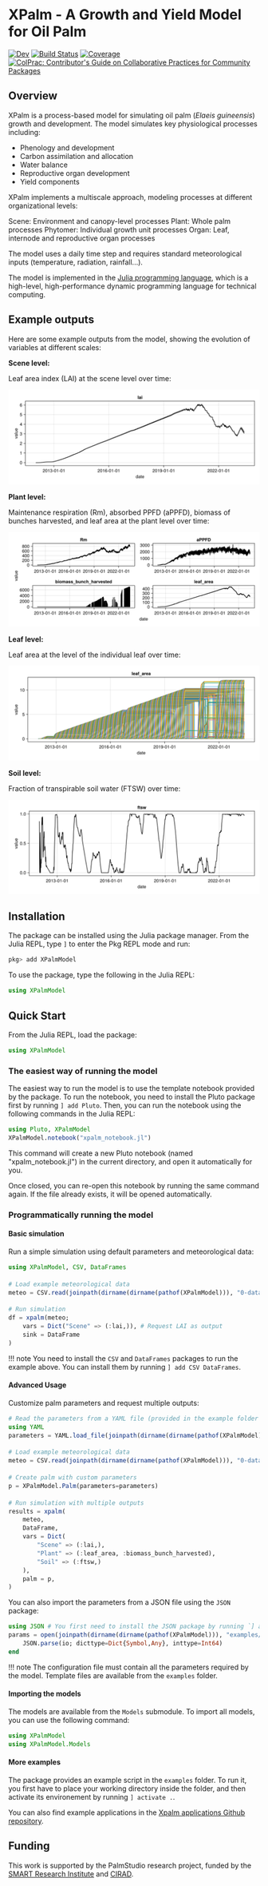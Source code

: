 # XPalm - A Growth and Yield Model for Oil Palm <img src="https://commons.wikimedia.org/wiki/File:Elaeis_guineensis_-_K%C3%B6hler%E2%80%93s_Medizinal-Pflanzen-056.jpg#/media/Fichier:Elaeis_guineensis_-_K%C3%B6hler%E2%80%93s_Medizinal-Pflanzen-056.jpg" alt="" width="300" align="right" />

<!-- [![Stable](https://img.shields.io/badge/docs-stable-blue.svg)](https://PalmStudio.github.io/XPalmModel.jl/stable/) -->
[![Dev](https://img.shields.io/badge/docs-dev-blue.svg)](https://PalmStudio.github.io/XPalmModel.jl/dev/)
[![Build Status](https://github.com/PalmStudio/XPalmModel.jl/actions/workflows/CI.yml/badge.svg?branch=main)](https://github.com/PalmStudio/XPalmModel.jl/actions/workflows/CI.yml?query=branch%3Amain)
[![Coverage](https://codecov.io/gh/PalmStudio/XPalmModel.jl/branch/main/graph/badge.svg)](https://codecov.io/gh/PalmStudio/XPalmModel.jl)
[![ColPrac: Contributor's Guide on Collaborative Practices for Community Packages](https://img.shields.io/badge/ColPrac-Contributor's%20Guide-blueviolet)](https://github.com/SciML/ColPrac)

## Overview

XPalm is a process-based model for simulating oil palm (*Elaeis guineensis*) growth and development. The model simulates key physiological processes including:

- Phenology and development
- Carbon assimilation and allocation
- Water balance
- Reproductive organ development
- Yield components

XPalm implements a multiscale approach, modeling processes at different organizational levels:

Scene: Environment and canopy-level processes
Plant: Whole palm processes
Phytomer: Individual growth unit processes
Organ: Leaf, internode and reproductive organ processes

The model uses a daily time step and requires standard meteorological inputs (temperature, radiation, rainfall...).

The model is implemented in the [Julia programming language](https://julialang.org/), which is a high-level, high-performance dynamic programming language for technical computing. 

## Example outputs

Here are some example outputs from the model, showing the evolution of variables at different scales:

**Scene level:**

Leaf area index (LAI) at the scene level over time:

![scene level](docs/src/assets/simulation_results_Scene.png)

**Plant level:**

Maintenance respiration (Rm), absorbed PPFD (aPPFD), biomass of bunches harvested, and leaf area at the plant level over time:
 
![plant level](docs/src/assets/simulation_results_Plant.png)

**Leaf level:**

Leaf area at the level of the individual leaf over time:

![leaf level](docs/src/assets/simulation_results_Leaf.png)

**Soil level:**

Fraction of transpirable soil water (FTSW) over time:

![soil level](docs/src/assets/simulation_results_Soil.png)

## Installation

The package can be installed using the Julia package manager. From the Julia REPL, type `]` to enter the Pkg REPL mode and run:

```julia
pkg> add XPalmModel
```

To use the package, type the following in the Julia REPL:

```julia
using XPalmModel
```

## Quick Start

From the Julia REPL, load the package:

```julia
using XPalmModel
```

### The easiest way of running the model

The easiest way to run the model is to use the template notebook provided by the package. To run the notebook, you need to install the Pluto package first by running `] add Pluto`. Then, you can run the notebook using the following commands in the Julia REPL:

```julia
using Pluto, XPalmModel
XPalmModel.notebook("xpalm_notebook.jl")
```

This command will create a new Pluto notebook (named "xpalm_notebook.jl") in the current directory, and open it automatically for you.

Once closed, you can re-open this notebook by running the same command again. If the file already exists, it will be opened automatically.

### Programmatically running the model

#### Basic simulation

Run a simple simulation using default parameters and meteorological data:

```julia
using XPalmModel, CSV, DataFrames

# Load example meteorological data
meteo = CSV.read(joinpath(dirname(dirname(pathof(XPalmModel))), "0-data/meteo.csv"), DataFrame)

# Run simulation
df = xpalm(meteo; 
    vars = Dict("Scene" => (:lai,)), # Request LAI as output
    sink = DataFrame
)
```

!!! note
    You need to install the `CSV` and `DataFrames` packages to run the example above. You can install them by running `] add CSV DataFrames`.

#### Advanced Usage

Customize palm parameters and request multiple outputs:

```julia
# Read the parameters from a YAML file (provided in the example folder of the package):
using YAML
parameters = YAML.load_file(joinpath(dirname(dirname(pathof(XPalmModel))), "examples/xpalm_parameters.yml"); dicttype=Dict{Symbol,Any})

# Load example meteorological data
meteo = CSV.read(joinpath(dirname(dirname(pathof(XPalmModel))), "0-data/meteo.csv"), DataFrame)

# Create palm with custom parameters
p = XPalmModel.Palm(parameters=parameters)

# Run simulation with multiple outputs
results = xpalm(
    meteo,
    DataFrame,
    vars = Dict(
        "Scene" => (:lai,),
        "Plant" => (:leaf_area, :biomass_bunch_harvested),
        "Soil" => (:ftsw,)
    ),
    palm = p,
)
```

You can also import the parameters from a JSON file using the `JSON` package:

```julia
using JSON # You first need to install the JSON package by running `] add JSON`
params = open(joinpath(dirname(dirname(pathof(XPalmModel))), "examples/xpalm_parameters.json"), "r") do io
    JSON.parse(io; dicttype=Dict{Symbol,Any}, inttype=Int64)
end
```

!!! note
    The configuration file must contain all the parameters required by the model. Template files are available from the `examples` folder.

#### Importing the models

The models are available from the `Models` submodule. To import all models, you can use the following command:

```julia
using XPalmModel
using XPalmModel.Models
```

#### More examples

The package provides an example script in the `examples` folder. To run it, you first have to place your working directory inside the folder, and then activate its environement by running `] activate .`. 

You can also find example applications in the [Xpalm applications Github repository](https://github.com/PalmStudio/XPalm_applications).

## Funding

This work is supported by the PalmStudio research project, funded by the [SMART Research Institute](https://smartri.id/) and [CIRAD](https://www.cirad.fr/en).